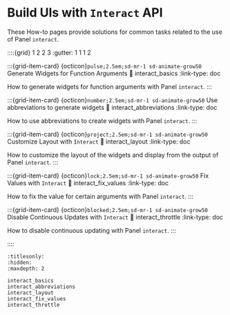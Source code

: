 # Build UIs with `Interact` API

These How-to pages provide solutions for common tasks related to the use of Panel `interact`.

::::{grid} 1 2 2 3
:gutter: 1 1 1 2

:::{grid-item-card} {octicon}`pulse;2.5em;sd-mr-1 sd-animate-grow50` Generate Widgets for Function Arguments
:link: interact_basics
:link-type: doc

How to generate widgets for function arguments with Panel `interact`.
:::

:::{grid-item-card} {octicon}`number;2.5em;sd-mr-1 sd-animate-grow50` Use abbreviations to generate widgets
:link: interact_abbreviations
:link-type: doc

How to use abbreviations to create widgets with Panel `interact`.
:::

:::{grid-item-card} {octicon}`project;2.5em;sd-mr-1 sd-animate-grow50` Customize Layout with `Interact`
:link: interact_layout
:link-type: doc

How to customize the layout of the widgets and display from the output of Panel `interact`.
:::

:::{grid-item-card} {octicon}`lock;2.5em;sd-mr-1 sd-animate-grow50` Fix Values with `Interact`
:link: interact_fix_values
:link-type: doc

How to fix the value for certain arguments with Panel `interact`.
:::

:::{grid-item-card} {octicon}`blocked;2.5em;sd-mr-1 sd-animate-grow50` Disable Continuous Updates with `Interact`
:link: interact_throttle
:link-type: doc

How to disable continuous updating with Panel `interact`.
:::

::::

```{toctree}
:titlesonly:
:hidden:
:maxdepth: 2

interact_basics
interact_abbreviations
interact_layout
interact_fix_values
interact_throttle
```
